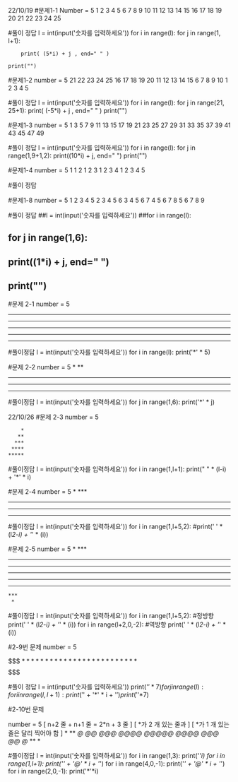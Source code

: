 22/10/19
#문제1-1
Number = 5
1 2 3 4 5
6 7 8 9 10
11 12 13 14 15
16 17 18 19 20
21 22 23 24 25

#풀이 정답
l = int(input('숫자를 입력하세요'))
for i in range(l):
    for j in range(1, l+1):

        print( (5*i) + j , end=" " )

    print("")


#문제1-2
 number = 5
 21 22 23 24 25
 16 17 18 19 20
 11 12 13 14 15
 6 7 8 9 10
 1 2 3 4 5
 
 #풀이 정답
l = int(input('숫자를 입력하세요'))
for i in range(l):
    for j in range(21, 25+1):
        print( (-5*i) + j , end=" " )
    print("")

#문제1-3
 number = 5
 1 3 5 7 9
 11 13 15 17 19
 21 23 25 27 29
 31 33 35 37 39
 41 43 45 47 49 

 #풀이 정답
l = int(input('숫자를 입력하세요'))
for i in range(l):
    for j in range(1,9+1,2):
        print((10*i) + j, end=" ")
    print("")

#문제1-4
 number = 5
 1
 1 2
 1 2 3
 1 2 3 4
 1 2 3 4 5
 
 #풀이 정답
 
 
 
 
 
 
 #문제1-8
 number = 5
 1 2 3 4 5
 2 3 4 5 6
 3 4 5 6 7
 4 5 6 7 8
 5 6 7 8 9 
 
 
 
 #풀이 정답
##l = int(input('숫자를 입력하세요'))
##for i in range(l):
##    for j in range(1,6):
##        print((1*i) + j, end=" ")
##    print("")




#문제 2-1
 number = 5
 *****
 *****
 *****
 *****
 ***** 
 
 #풀이정답
l = int(input('숫자를 입력하세요'))
for i in range(l):
    print('*' * 5)


#문제 2-2
number = 5
 *
 **
 ***
 ****
 *****
 
 #풀이정답
l = int(input('숫자를 입력하세요'))
for j in range(1,6):
    print('*' * j)


22/10/26
#문제 2-3
number = 5

        *
       **
      ***
     ****
    *****

#풀이정답
l = int(input('숫자를 입력하세요'))
for i in range(1,l+1):
    print("  " * (l-i) + '*' * i)
 

#문제 2-4
 number = 5
     *
    ***
   *****
  *******
 *********
 
#풀이정답
l = int(input('숫자를 입력하세요'))
for i in range(1,l+5,2):
    #print(' ' * (l*2-i) + '*' * (i))


#문제 2-5
number = 5
     *
    ***
   *****
  *******
 *********
  *******
   *****
    ***
     *
     
#풀이정답
l = int(input('숫자를 입력하세요'))
for i in range(1,l+5,2): #정방향
    print(' ' * (l*2-i) + '*' * (i))
for i in range(l+2,0,-2): #역방향
    print(' ' * (l*2-i) + '*' * (i))
     
     
     
#2-9번 문제
 number = 5

 $$$$$$$
 $*****$
 $*****$
 $*****$
 $*****$
 $*****$
 $$$$$$$





#풀이 정답
l = int(input('숫자를 입력하세요'))
print('$'*7)
for j in range(l):
    for i in range(l,l+1):
        print('$' + '*' * i + '$')
print('$'*7)








#2-10번 문제

number = 5
 [ n+2 줄 + n+1 줄 = 2*n + 3 줄 ]
 [ *가 2 개 있는 줄과 ]
 [ *가 1 개 있는 줄은 달리 찍어야 함 ]
 *
 **
 *@*
 *@@*
 *@@@*
 *@@@@*
 *@@@@@*
 *@@@@*
 *@@@*
 *@@*
 *@*
 **
 * 



#풀이정답
l = int(input('숫자를 입력하세요'))
for i in range(1,3):
    print('*'*i)
for i in range(1,l+1):
    print('*' + '@' * i + '*')
for i in range(4,0,-1):
    print('*' + '@' * i + '*')
for i in range(2,0,-1):
    print('*'*i)

